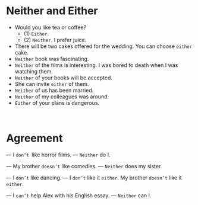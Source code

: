 # Neither and Either
- Would you like tea or coffee?
  - (1) `Either`.
  - (2) `Neither`. I prefer juice.
- There will be two cakes offered for the wedding. You can choose `either` cake.
- `Neither` book was fascinating.
- `Neither` of the films is interesting. I was bored to death when I was watching them.
- `Neither` of your books will be accepted.
- She can invite `either` of them.
- `Neither` of us has been married.
- `Neither` of my colleagues was around.
- `Either` of your plans is dangerous.

<br>

# Agreement
— I `don’t `like horror films.
— `Neither` do I.

— My brother `doesn’t` like comedies.
— `Neither` does my sister.

— I `don’t` like dancing.
— I `don’t` like it `either`. My brother `doesn’t` like it `either`.

— I `can’t` help Alex with his English essay.
— `Neither` can I.

